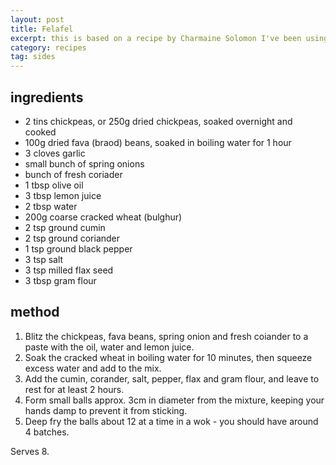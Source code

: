 ```yaml
---
layout: post
title: Felafel
excerpt: this is based on a recipe by Charmaine Solomon I've been using for years, but I've converted it to be vegan and gluten free.
category: recipes
tag: sides
---
```


ingredients
-----------

* 2 tins chickpeas, or 250g dried chickpeas, soaked overnight and cooked
* 100g dried fava (braod) beans, soaked in boiling water for 1 hour
* 3 cloves garlic
* small bunch of spring onions
* bunch of fresh coriader
* 1 tbsp olive oil
* 3 tbsp lemon juice
* 2 tbsp water
* 200g coarse cracked wheat (bulghur)
* 2 tsp ground cumin
* 2 tsp ground coriander
* 1 tsp ground black pepper
* 3 tsp salt
* 3 tsp milled flax seed
* 3 tbsp gram flour




method
------

1. Blitz the chickpeas, fava beans, spring onion and fresh coiander to a paste with the oil, water and lemon juice.
2. Soak the cracked wheat in boiling water for 10 minutes, then squeeze excess water and add to the mix.
3. Add the cumin, corander, salt, pepper, flax and gram flour, and leave to rest for at least 2 hours.
4. Form small balls approx. 3cm in diameter from the mixture, keeping your hands damp to prevent it from sticking.
5. Deep fry the balls about 12 at a time in a wok - you should have around 4 batches.

Serves 8.
